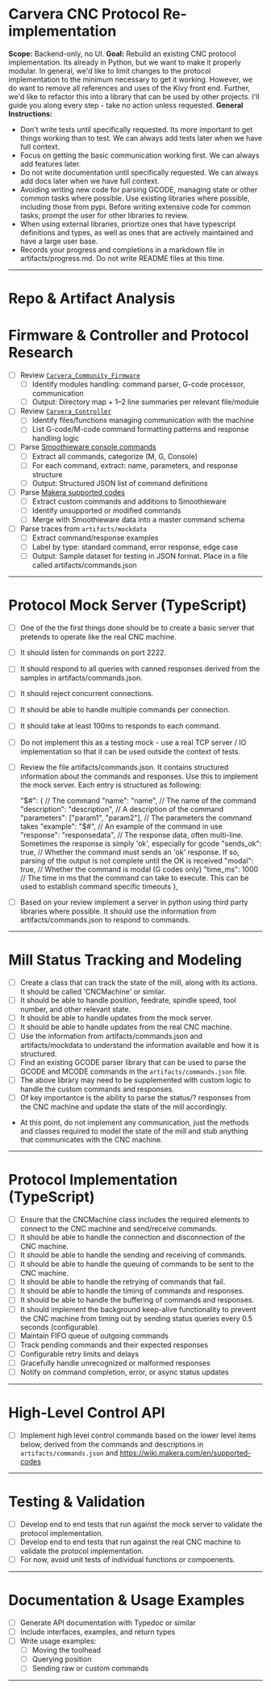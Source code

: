 # Carvera CNC Protocol Re-implementation

**Scope:** Backend-only, no UI.
**Goal:** Rebuild an existing CNC protocol implementation. Its already in Python, but we want to make it properly modular. In general, we'd like to limit changes to the protocol implementation to the minimum necessary to get it working. However, we do want to remove all references and uses of the Kivy front end. Further, we'd like to refactor this into a library that can be used by other projects. I'll guide you along every step - take no action unless requested.
**General Instructions:**

- Don't write tests until specifically requested. Its more important to get things working than to test. We can always add tests later when we have full context.
- Focus on getting the basic communication working first. We can always add features later.
- Do not write documentation until specifically requested. We can always add docs later when we have full context.
- Avoiding writing new code for parsing GCODE, managing state or other common tasks where possible. Use existing libraries where possible, including those from pypi. Before writing extensive code for common tasks, prompt the user for other libraries to review.
- When using external libraries, priortize ones that have typescript definitions and types, as well as ones that are actively maintained and have a large user base.
- Records your progress and completions in a markdown file in artifacts/progress.md. Do not write README files at this time.

---

# Repo & Artifact Analysis

# Firmware & Controller and Protocol Research

- [ ] Review [`Carvera_Community_Firmware`](https://github.com/Carvera-Community/Carvera_Community_Firmware)
  - [ ] Identify modules handling: command parser, G-code processor, communication
  - [ ] Output: Directory map + 1–2 line summaries per relevant file/module
- [ ] Review [`Carvera_Controller`](https://github.com/Carvera-Community/Carvera_Controller)
  - [ ] Identify files/functions managing communication with the machine
  - [ ] List G-code/M-code command formatting patterns and response handling logic
- [ ] Parse [Smoothieware console commands](https://smoothieware.org/console-commands)
  - [ ] Extract all commands, categorize (M, G, Console)
  - [ ] For each command, extract: name, parameters, and response structure
  - [ ] Output: Structured JSON list of command definitions
- [ ] Parse [Makera supported codes](https://wiki.makera.com/en/supported-codes)
  - [ ] Extract custom commands and additions to Smoothieware
  - [ ] Identify unsupported or modified commands
  - [ ] Merge with Smoothieware data into a master command schema
- [ ] Parse traces from `artifacts/mockdata`
  - [ ] Extract command/response examples
  - [ ] Label by type: standard command, error response, edge case
  - [ ] Output: Sample dataset for testing in JSON format. Place in a file called artifacts/commands.json

---

# Protocol Mock Server (TypeScript)

- [ ] One of the the first things done should be to create a basic server that pretends to operate like the real CNC machine.
- [ ] It should listen for commands on port 2222.
- [ ] It should respond to all queries with canned responses derived from the samples in artifacts/commands.json.
- [ ] It should reject concurrent connections.
- [ ] It should be able to handle multiple commands per connection.
- [ ] It should take at least 100ms to responds to each command.
- [ ] Do not implement this as a testing mock - use a real TCP server / IO implementation so that it can be used outside the context of tests.
- [ ] Review the file artifacts/commands.json. It contains structured information about the commands and responses. Use this to implement the mock server. Each entry is structured as following:

  "$#": { // The command
      "name": "name", // The name of the command
      "description": "description", // A description of the command
      "parameters": ["param1", "param2"], // The parameters the command takes
      "example": "$#", // An example of the command in use
  "response": "responsedata", // The response data, often multi-line. Sometimes the response is simply 'ok', especially for gcode
  "sends_ok": true, // Whether the command must sends an 'ok' response. If so, parsing of the output is not complete until the OK is received
  "modal": true, // Whether the command is modal (G codes only)
  "time_ms": 1000 // The time in ms that the command can take to execute. This can be used to establish command specific timeouts
  },

- [ ] Based on your review implement a server in python using third party libraries where possible. It should use the information from artifacts/commands.json to respond to commands.

---

# Mill Status Tracking and Modeling

- [ ] Create a class that can track the state of the mill, along with its actions. It should be called 'CNCMachine' or similar.
- [ ] It should be able to handle position, feedrate, spindle speed, tool number, and other relevant state.
- [ ] It should be able to handle updates from the mock server.
- [ ] It should be able to handle updates from the real CNC machine.
- [ ] Use the information from artifacts/commands.json and artifacts/mockdata to understand the information available and how it is structured.
- [ ] Find an existing GCODE parser library that can be used to parse the GCODE and MCODE commands in the `artifacts/commands.json` file.
- [ ] The above library may need to be supplemented with custom logic to handle the custom commands and responses.
- [ ] Of key importantce is the ability to parse the status/? responses from the CNC machine and update the state of the mill accordingly.
- At this point, do not implement any communication, just the methods and classes required to model the state of the mill and stub anything that communicates with the CNC machine.

---

# Protocol Implementation (TypeScript)

- [ ] Ensure that the CNCMachine class includes the required elements to connect to the CNC machine and send/receive commands.
- [ ] It should be able to handle the connection and disconnection of the CNC machine.
- [ ] It should be able to handle the sending and receiving of commands.
- [ ] It should be able to handle the queuing of commands to be sent to the CNC machine.
- [ ] It should be able to handle the retrying of commands that fail.
- [ ] It should be able to handle the timing of commands and responses.
- [ ] It should be able to handle the buffering of commands and responses.
- [ ] It should implement the background keep-alive functionality to prevent the CNC machine from timing out by sending status queries every 0.5 seconds (configurable).
- [ ] Maintain FIFO queue of outgoing commands
- [ ] Track pending commands and their expected responses
- [ ] Configurable retry limits and delays
- [ ] Gracefully handle unrecognized or malformed responses
- [ ] Notify on command completion, error, or async status updates

---

# High-Level Control API

- [ ] Implement high level control commands based on the lower level items below, derived from the commands and descriptions in `artifacts/commands.json` and https://wiki.makera.com/en/supported-codes

---

# Testing & Validation

- [ ] Develop end to end tests that run against the mock server to validate the protocol implementation.
- [ ] Develop end to end tests that run against the real CNC machine to validate the protocol implementation.
- [ ] For now, avoid unit tests of individual functions or compoenents.

---

# Documentation & Usage Examples

- [ ] Generate API documentation with Typedoc or similar
- [ ] Include interfaces, examples, and return types
- [ ] Write usage examples:
  - [ ] Moving the toolhead
  - [ ] Querying position
  - [ ] Sending raw or custom commands

---
